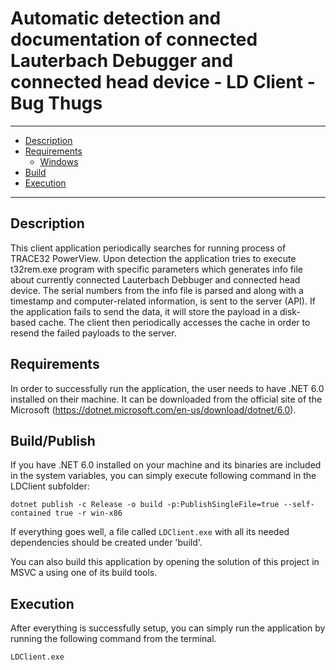 # Automatic detection and documentation of connected Lauterbach Debugger and connected head device - LD Client - Bug Thugs

---

- [Description](#description)
- [Requirements](#requirements)
  * [Windows](#windows)
- [Build](#build)
- [Execution](#execution)

---

## Description

This client application periodically searches for running process of TRACE32 PowerView. 
Upon detection the application tries to execute t32rem.exe program with specific parameters which generates info file about currently connected Lauterbach Debbuger and connected head device.
The serial numbers from the info file is parsed and along with a timestamp and computer-related information, is sent to the server (API).
If the application fails to send the data, it will store the payload in a disk-based cache.
The client then periodically accesses the cache in order to resend the failed payloads to the server.   

## Requirements

In order to successfully run the application, the user needs to have .NET 6.0 installed on their machine. 
It can be downloaded from the official site of the Microsoft (https://dotnet.microsoft.com/en-us/download/dotnet/6.0).

## Build/Publish

If you have .NET 6.0 installed on your machine and its binaries are included in the system variables, you can simply execute following command in the LDClient subfolder:
```
dotnet publish -c Release -o build -p:PublishSingleFile=true --self-contained true -r win-x86
```

If everything goes well, a file called `LDClient.exe` with all its needed dependencies should be created under 'build'.

You can also build this application by opening the solution of this project in MSVC a using one of its build tools.

## Execution


After everything is successfully setup, you can simply run the application by running the following command from the terminal.

```
LDClient.exe
```